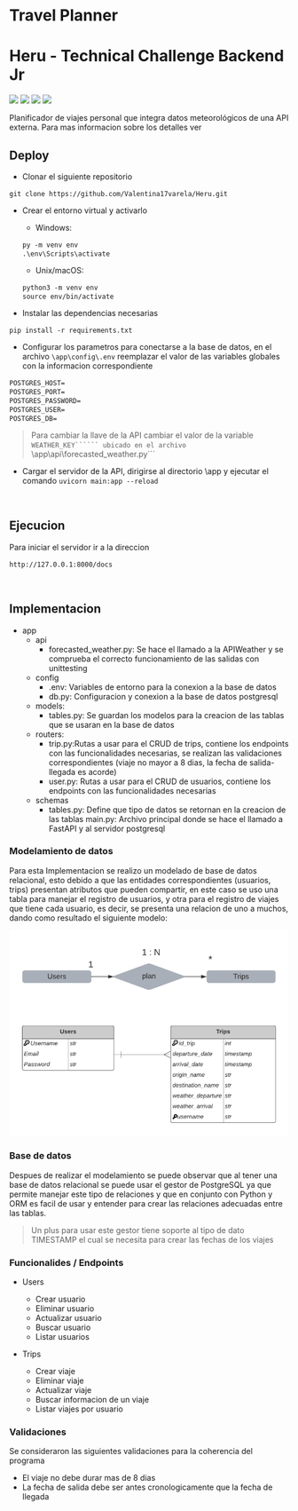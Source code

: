 # Travel Planner
# Heru - Technical Challenge Backend Jr

![](https://img.shields.io/badge/Code-Python-informational?style=flat&logo=python&logoColor=yellow&color=4b8bbe)
![](https://img.shields.io/badge/Framework-FastAPI-informational?style=flat&logo=fastapi&logoColor=white&color=28BB0E)
![](https://img.shields.io/badge/Code-PostgreSQL-informational?style=flat&logo=postgresql&logoColor=white&color=f29111)
![](https://img.shields.io/badge/Lib-unittesting-informational?style=flat&logo=python&logoColor=yellow&color=4b8bbe)


Planificador de viajes personal que integra datos meteorológicos de una API externa.
Para mas informacion sobre los detalles ver 

## Deploy

- Clonar el siguiente repositorio
```
git clone https://github.com/Valentina17varela/Heru.git
```

- Crear el entorno virtual y activarlo
  - Windows:
  ```
  py -m venv env
  .\env\Scripts\activate
  ```
  - Unix/macOS:
  ```
  python3 -m venv env
  source env/bin/activate
  ```

- Instalar las dependencias necesarias
```
pip install -r requirements.txt
```

- Configurar los parametros para conectarse a la base de datos, en el archivo ```\app\config\.env``` reemplazar el valor de las variables globales con la informacion correspondiente
``` 
POSTGRES_HOST=
POSTGRES_PORT=
POSTGRES_PASSWORD=
POSTGRES_USER=
POSTGRES_DB=
```

> Para cambiar la llave de la API cambiar el valor de la variable ```WEATHER_KEY`````` ubicado en el archivo ```\app\api\forecasted_weather.py```

- Cargar el servidor de la API, dirigirse al directorio \app y ejecutar el comando ```uvicorn main:app --reload```

<br>

## Ejecucion 
Para iniciar el servidor ir a la direccion  
```
http://127.0.0.1:8000/docs
```

<br>

## Implementacion 

- app
    - api
        - forecasted_weather.py: Se hace el llamado a la APIWeather y se comprueba el correcto funcionamiento de las salidas 
        con unittesting
    - config
        - .env: Variables de entorno para la conexion a la base de datos
        - db.py: Configuracion y conexion a la base de datos postgresql
    - models: 
        - tables.py: Se guardan los modelos para la creacion de las tablas que se usaran en la base de datos
    - routers:  
        - trip.py:Rutas a usar para el CRUD de trips, contiene los endpoints con las funcionalidades necesarias, 
        se realizan las validaciones correspondientes (viaje no mayor a 8 dias, la fecha de salida-llegada es acorde)
        - user.py: Rutas a usar para el CRUD de usuarios, contiene los endpoints con las funcionalidades necesarias
    - schemas
        - tables.py: Define que tipo de datos se retornan en la creacion de las tablas
    main.py: Archivo principal donde se hace el llamado a FastAPI y al servidor postgresql


### Modelamiento de datos
Para esta Implementacion se realizo un modelado de base de datos relacional, esto debido a que las entidades correspondientes (usuarios, trips) presentan atributos que pueden compartir, en este caso se uso una tabla para manejar el registro de usuarios, y otra para el registro de viajes que tiene cada usuario, es decir, se presenta una relacion de uno a muchos, dando como resultado el siguiente modelo: 

<div align="center">
  <img src="https://github.com/Valentina17varela/Heru/blob/main/imagenes/relaciones.png" width="550"/>
</div>


### Base de datos
Despues de realizar el modelamiento se puede observar que al tener una base de datos relacional se puede usar el gestor de 
PostgreSQL ya que permite manejar este tipo de relaciones y que en conjunto con Python y ORM es facil de usar y entender para 
crear las relaciones adecuadas entre las tablas.

> Un plus para usar este gestor tiene soporte al tipo de dato TIMESTAMP el cual se necesita para crear las fechas de los viajes


### Funcionalides / Endpoints
- Users
    - Crear usuario
    - Eliminar usuario
    - Actualizar usuario
    - Buscar usuario
    - Listar usuarios

- Trips
    - Crear viaje
    - Eliminar viaje
    - Actualizar viaje
    - Buscar informacion de un viaje
    - Listar viajes por usuario 

### Validaciones
Se consideraron las siguientes validaciones para la coherencia del programa
- El viaje no debe durar mas de 8 dias
- La fecha de salida debe ser antes cronologicamente que la fecha de llegada 



